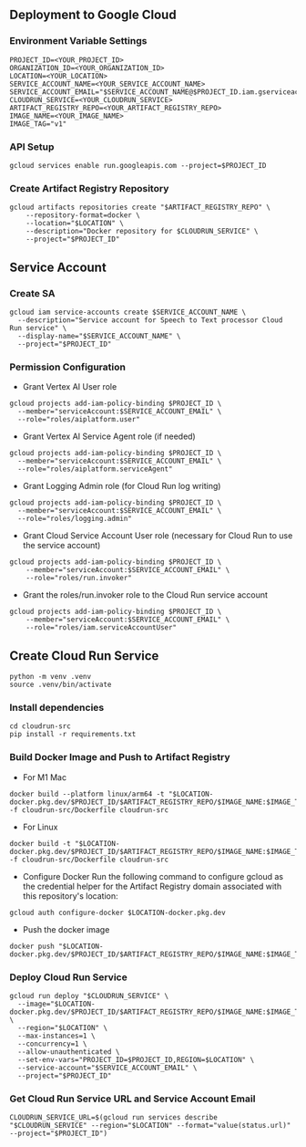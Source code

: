 

## Deployment to Google Cloud

### Environment Variable Settings

```
PROJECT_ID=<YOUR_PROJECT_ID>
ORGANIZATION_ID=<YOUR_ORGANIZATION_ID>
LOCATION=<YOUR_LOCATION>
SERVICE_ACCOUNT_NAME=<YOUR_SERVICE_ACCOUNT_NAME>
SERVICE_ACCOUNT_EMAIL="$SERVICE_ACCOUNT_NAME@$PROJECT_ID.iam.gserviceaccount.com"
CLOUDRUN_SERVICE=<YOUR_CLOUDRUN_SERVICE>
ARTIFACT_REGISTRY_REPO=<YOUR_ARTIFACT_REGISTRY_REPO>
IMAGE_NAME=<YOUR_IMAGE_NAME>
IMAGE_TAG="v1"
```


### API Setup

```
gcloud services enable run.googleapis.com --project=$PROJECT_ID
```

### Create Artifact Registry Repository

```
gcloud artifacts repositories create "$ARTIFACT_REGISTRY_REPO" \
    --repository-format=docker \
    --location="$LOCATION" \
    --description="Docker repository for $CLOUDRUN_SERVICE" \
    --project="$PROJECT_ID"
```


## Service Account

### Create SA

```
gcloud iam service-accounts create $SERVICE_ACCOUNT_NAME \
  --description="Service account for Speech to Text processor Cloud Run service" \
  --display-name="$SERVICE_ACCOUNT_NAME" \
  --project="$PROJECT_ID"
```


### Permission Configuration

-   Grant Vertex AI User role

```
gcloud projects add-iam-policy-binding $PROJECT_ID \
  --member="serviceAccount:$SERVICE_ACCOUNT_EMAIL" \
  --role="roles/aiplatform.user"
```

-   Grant Vertex AI Service Agent role (if needed)

```
gcloud projects add-iam-policy-binding $PROJECT_ID \
  --member="serviceAccount:$SERVICE_ACCOUNT_EMAIL" \
  --role="roles/aiplatform.serviceAgent"
```


-   Grant Logging Admin role (for Cloud Run log writing)

```
gcloud projects add-iam-policy-binding $PROJECT_ID \
  --member="serviceAccount:$SERVICE_ACCOUNT_EMAIL" \
  --role="roles/logging.admin"
```

-   Grant Cloud Service Account User role (necessary for Cloud Run to use the service account)

```
gcloud projects add-iam-policy-binding $PROJECT_ID \
    --member="serviceAccount:$SERVICE_ACCOUNT_EMAIL" \
    --role="roles/run.invoker"
```

- Grant the roles/run.invoker role to the Cloud Run service account

```
gcloud projects add-iam-policy-binding $PROJECT_ID \
    --member="serviceAccount:$SERVICE_ACCOUNT_EMAIL" \
    --role="roles/iam.serviceAccountUser"
```


## Create Cloud Run Service

```
python -m venv .venv
source .venv/bin/activate
```

### Install dependencies

```
cd cloudrun-src
pip install -r requirements.txt
```

### Build Docker Image and Push to Artifact Registry

- For M1 Mac
```
docker build --platform linux/arm64 -t "$LOCATION-docker.pkg.dev/$PROJECT_ID/$ARTIFACT_REGISTRY_REPO/$IMAGE_NAME:$IMAGE_TAG" -f cloudrun-src/Dockerfile cloudrun-src
```

- For Linux
```
docker build -t "$LOCATION-docker.pkg.dev/$PROJECT_ID/$ARTIFACT_REGISTRY_REPO/$IMAGE_NAME:$IMAGE_TAG" -f cloudrun-src/Dockerfile cloudrun-src
```

- Configure Docker
Run the following command to configure gcloud as the credential helper for the Artifact Registry domain associated with this repository's location:

```
gcloud auth configure-docker $LOCATION-docker.pkg.dev
```

- Push the docker image
```
docker push "$LOCATION-docker.pkg.dev/$PROJECT_ID/$ARTIFACT_REGISTRY_REPO/$IMAGE_NAME:$IMAGE_TAG"
```

### Deploy Cloud Run Service

```
gcloud run deploy "$CLOUDRUN_SERVICE" \
  --image="$LOCATION-docker.pkg.dev/$PROJECT_ID/$ARTIFACT_REGISTRY_REPO/$IMAGE_NAME:$IMAGE_TAG" \
  --region="$LOCATION" \
  --max-instances=1 \
  --concurrency=1 \
  --allow-unauthenticated \
  --set-env-vars="PROJECT_ID=$PROJECT_ID,REGION=$LOCATION" \
  --service-account="$SERVICE_ACCOUNT_EMAIL" \
  --project="$PROJECT_ID"
```

### Get Cloud Run Service URL and Service Account Email

```
CLOUDRUN_SERVICE_URL=$(gcloud run services describe "$CLOUDRUN_SERVICE" --region="$LOCATION" --format="value(status.url)" --project="$PROJECT_ID")
```

